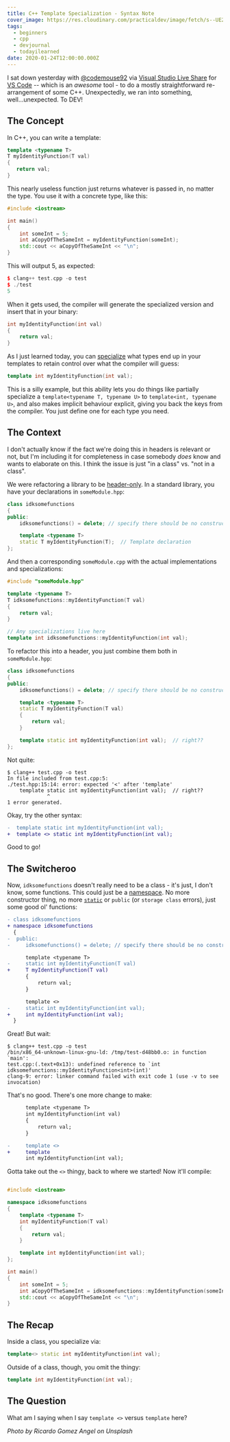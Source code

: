```yaml
---
title: C++ Template Specialization - Syntax Note
cover_image: https://res.cloudinary.com/practicaldev/image/fetch/s--UE24ZL6H--/c_imagga_scale,f_auto,fl_progressive,h_420,q_auto,w_1000/https://thepracticaldev.s3.amazonaws.com/i/r405j8k2c1z9pm0lmrl7.jpg
tags:
  - beginners
  - cpp
  - devjournal
  - todayilearned
date: 2020-01-24T12:00:00.000Z
---
```


I sat down yesterday with [@codemouse92](https://dev.to/codemouse92/) via [Visual Studio Live Share](https://marketplace.visualstudio.com/items?itemName=MS-vsliveshare.vsliveshare) for [VS Code](https://code.visualstudio.com/) -- which is an _awesome_ tool - to do a mostly straightforward re-arrangement of some C++. Unexpectedly, we ran into something, well...unexpected. To DEV!

## The Concept

In C++, you can write a template:

```cpp
template <typename T>
T myIdentityFunction(T val)
{
   return val;
}
```

This nearly useless function just returns whatever is passed in, no matter the type. You use it with a concrete type, like this:

```cpp
#include <iostream>

int main()
{
    int someInt = 5;
    int aCopyOfTheSameInt = myIdentityFunction(someInt);
    std::cout << aCopyOfTheSameInt << "\n";
}
```

This will output 5, as expected:

```cpp
$ clang++ test.cpp -o test
$ ./test
5
```

When it gets used, the compiler will generate the specialized version and insert that in your binary:

```cpp
int myIdentityFunction(int val)
{
    return val;
}
```

As I just learned today, you can [specialize](https://en.cppreference.com/w/cpp/language/template_specialization) what types end up in your templates to retain control over what the compiler will guess:

```cpp
template int myIdentityFunction(int val);
```

This is a silly example, but this ability lets you do things like partially specialize a `template<typename T, typename U>` to `template<int, typename U>`, and also makes implicit behaviour explicit, giving you back the keys from the compiler. You just define one for each type you need.

## The Context

I don't actually know if the fact we're doing this in headers is relevant or not, but I'm including it for completeness in case somebody _does_ know and wants to elaborate on this. I think the issue is just "in a class" vs. "not in a class".

We were refactoring a library to be [header-only](https://en.wikipedia.org/wiki/Header-only). In a standard library, you have your declarations in `someModule.hpp`:

```cpp
class idksomefunctions
{
public:
    idksomefunctions() = delete; // specify there should be no constructor

    template <typename T>
    static T myIdentityFunction(T);  // Template declaration
};
```

And then a corresponding `someModule.cpp` with the actual implementations and specializations:

```cpp
#include "someModule.hpp"

template <typename T>
T idksomefunctions::myIdentityFunction(T val)
{
    return val;
}

// Any specializations live here
template int idksomefunctions::myIdentityFunction(int val);
```

To refactor this into a header, you just combine them both in `someModule.hpp`:

```cpp
class idksomefunctions
{
public:
    idksomefunctions() = delete; // specify there should be no constructor

    template <typename T>
    static T myIdentityFunction(T val)
    {
        return val;
    }

    template static int myIdentityFunction(int val);  // right??
};
```

Not quite:

```
$ clang++ test.cpp -o test
In file included from test.cpp:5:
./test.hpp:15:14: error: expected '<' after 'template'
    template static int myIdentityFunction(int val);  // right??
             ^
1 error generated.
```

Okay, try the other syntax:

```diff
-  template static int myIdentityFunction(int val);
+  template <> static int myIdentityFunction(int val);
```

Good to go!

## The Switcheroo

Now, `idksomefunctions` doesn't really need to be a class - it's just, I don't know, some functions. This could just be a [namespace](https://en.cppreference.com/w/cpp/language/namespace). No more constructor thing, no more [`static`](https://en.cppreference.com/w/cpp/language/static) or `public` (or `storage class` errors), just some good ol' functions:

```diff
- class idksomefunctions
+ namespace idksomefunctions
  {
-  public:
-     idksomefunctions() = delete; // specify there should be no constructor

      template <typename T>
-     static int myIdentityFunction(T val)
+     T myIdentityFunction(T val)
      {
          return val;
      }

      template <>
-     static int myIdentityFunction(int val);
+     int myIdentityFunction(int val);
  }
```

Great! But wait:

```
$ clang++ test.cpp -o test
/bin/x86_64-unknown-linux-gnu-ld: /tmp/test-d48bb0.o: in function `main':
test.cpp:(.text+0x13): undefined reference to `int idksomefunctions::myIdentityFunction<int>(int)'
clang-9: error: linker command failed with exit code 1 (use -v to see invocation)
```

That's no good. There's one more change to make:

```diff
      template <typename T>
      int myIdentityFunction(int val)
      {
          return val;
      }

-     template <>
+     template
      int myIdentityFunction(int val);
```

Gotta take out the `<>` thingy, back to where we started! Now it'll compile:

```cpp

#include <iostream>

namespace idksomefunctions
{
    template <typename T>
    int myIdentityFunction(T val)
    {
        return val;
    }

    template int myIdentityFunction(int val);
};

int main()
{
    int someInt = 5;
    int aCopyOfTheSameInt = idksomefunctions::myIdentityFunction(someInt);
    std::cout << aCopyOfTheSameInt << "\n";
}
```

## The Recap

Inside a class, you specialize via:

```cpp
template<> static int myIdentityFunction(int val);
```

Outside of a class, though, you omit the thingy:

```cpp
template int myIdentityFunction(int val);
```

## The Question

What am I saying when I say `template <>` versus `template` here?

_Photo by Ricardo Gomez Angel on Unsplash_
